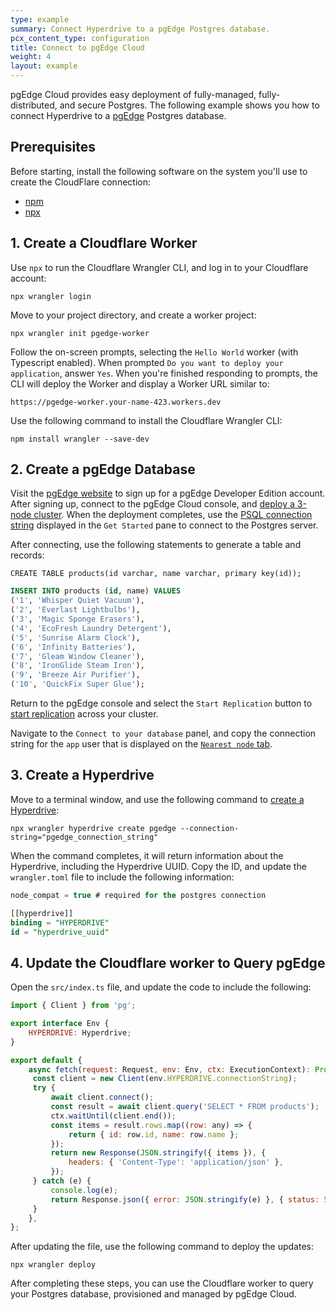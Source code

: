 ```yaml
---
type: example
summary: Connect Hyperdrive to a pgEdge Postgres database.
pcx_content_type: configuration
title: Connect to pgEdge Cloud
weight: 4
layout: example
---
```


pgEdge Cloud provides easy deployment of fully-managed, fully-distributed, and secure Postgres. The following example shows you how to connect Hyperdrive to a [pgEdge](https://pgedge.com/) Postgres database.

## Prerequisites

Before starting, install the following software on the system you'll use to create the CloudFlare connection:

* [npm](https://docs.npmjs.com/downloading-and-installing-node-js-and-npm)
* [npx](https://www.npmjs.com/package/npx)


## 1. Create a Cloudflare Worker

Use `npx` to run the Cloudflare Wrangler CLI, and log in to your Cloudflare account:

`npx wrangler login`

Move to your project directory, and create a worker project:

`npx wrangler init pgedge-worker`

Follow the on-screen prompts, selecting the `Hello World` worker (with Typescript enabled). When prompted `Do you want to deploy your application`, answer `Yes`. When you're finished responding to prompts, the CLI will deploy the Worker and display a Worker URL similar to:

`https://pgedge-worker.your-name-423.workers.dev`

Use the following command to install the Cloudflare Wrangler CLI:

`npm install wrangler --save-dev`


## 2. Create a pgEdge Database

Visit the [pgEdge website](https://www.pgedge.com/get-started/cloud) to sign up for a pgEdge Developer Edition account. After signing up, connect to the pgEdge Cloud console, and [deploy a 3-node cluster](https://docs.pgedge.com/cloud/cluster/create_cluster). When the deployment completes, use the [PSQL connection string](https://docs.pgedge.com/cloud/connecting/psql) displayed in the `Get Started` pane to connect to the Postgres server.

After connecting, use the following statements to generate a table and records:

`CREATE TABLE products(id varchar, name varchar, primary key(id));`

```sql
INSERT INTO products (id, name) VALUES
('1', 'Whisper Quiet Vacuum'),
('2', 'Everlast Lightbulbs'),
('3', 'Magic Sponge Erasers'),
('4', 'EcoFresh Laundry Detergent'),
('5', 'Sunrise Alarm Clock'),
('6', 'Infinity Batteries'),
('7', 'Gleam Window Cleaner'),
('8', 'IronGlide Steam Iron'),
('9', 'Breeze Air Purifier'),
('10', 'QuickFix Super Glue');
```

Return to the pgEdge console and select the `Start Replication` button to [start replication](https://docs.pgedge.com/cloud/database/manage_db#the-start-replication-pane) across your cluster. 

Navigate to the `Connect to your database` panel, and copy the connection string for the `app` user that is displayed on the [`Nearest node` tab](https://docs.pgedge.com/cloud/database/manage_db#connect-to-your-database). 


## 3. Create a Hyperdrive

Move to a terminal window, and use the following command to [create a Hyperdrive](https://developers.cloudflare.com/hyperdrive/get-started/):

`npx wrangler hyperdrive create pgedge --connection-string="pgedge_connection_string"`

When the command completes, it will return information about the Hyperdrive, including the Hyperdrive UUID. Copy the ID, and update the `wrangler.toml` file to include the following information:

```sql
node_compat = true # required for the postgres connection

[[hyperdrive]]
binding = "HYPERDRIVE"
id = "hyperdrive_uuid"
```

## 4. Update the Cloudflare worker to Query pgEdge

Open the `src/index.ts` file, and update the code to include the following:

```js
import { Client } from 'pg';

export interface Env {
    HYPERDRIVE: Hyperdrive;
}

export default {
    async fetch(request: Request, env: Env, ctx: ExecutionContext): Promise<Response> {
   	 const client = new Client(env.HYPERDRIVE.connectionString);
   	 try {
   		 await client.connect();
   		 const result = await client.query('SELECT * FROM products');
   		 ctx.waitUntil(client.end());
   		 const items = result.rows.map((row: any) => {
   			 return { id: row.id, name: row.name };
   		 });
   		 return new Response(JSON.stringify({ items }), {
   			 headers: { 'Content-Type': 'application/json' },
   		 });
   	 } catch (e) {
   		 console.log(e);
   		 return Response.json({ error: JSON.stringify(e) }, { status: 500 });
   	 }
    },
};
```

After updating the file, use the following command to deploy the updates:

`npx wrangler deploy`

After completing these steps, you can use the Cloudflare worker to query your Postgres database, provisioned and managed by pgEdge Cloud. 




















